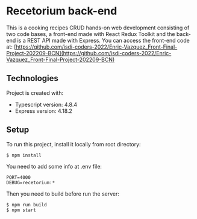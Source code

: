 # Recetorium back-end

This is a cooking recipes CRUD hands-on web development consisting of two code bases, a front-end made with React Redux Toolkit and the back-end is a REST API made with Express. You can access the front-end code at: [https://github.com/isdi-coders-2022/Enric-Vazquez_Front-Final-Project-202209-BCN](https://github.com/isdi-coders-2022/Enric-Vazquez_Front-Final-Project-202209-BCN)

## Technologies

Project is created with:

- Typescript version: 4.8.4
- Express version: 4.18.2

## Setup

To run this project, install it locally from root directory:

```
$ npm install
```

You need to add some info at .env file:

```
PORT=4000
DEBUG=recetorium:*
```

Then you need to build before run the server:

```
$ npm run build
$ npm start
```
